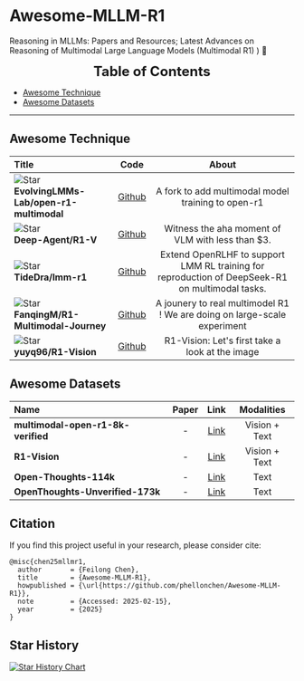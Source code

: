 # Awesome-MLLM-R1
Reasoning in MLLMs: Papers and Resources; Latest Advances on Reasoning of Multimodal Large Language Models (Multimodal R1) ) 🍓

<font size=5><center><b> Table of Contents </b> </center></font>
- [Awesome Technique](#awesome-technique)
- [Awesome Datasets](#awesome-datasets)
---

## Awesome Technique
|  Title  |   Code  |   About   |
|:--------|:--------:|:--------:|
|![Star](https://img.shields.io/github/stars/EvolvingLMMs-Lab/open-r1-multimodal.svg?style=social&label=Star) <br> **EvolvingLMMs-Lab/open-r1-multimodal** <br> | [Github](https://github.com/EvolvingLMMs-Lab/open-r1-multimodal) | A fork to add multimodal model training to open-r1 |
|![Star](https://img.shields.io/github/stars/Deep-Agent/R1-V.svg?style=social&label=Star) <br> **Deep-Agent/R1-V** <br> | [Github](https://github.com/Deep-Agent/R1-V) | Witness the aha moment of VLM with less than $3. |
|![Star](https://img.shields.io/github/stars/TideDra/lmm-r1.svg?style=social&label=Star) <br> **TideDra/lmm-r1** <br> | [Github](https://github.com/TideDra/lmm-r1) | Extend OpenRLHF to support LMM RL training for reproduction of DeepSeek-R1 on multimodal tasks. |
|![Star](https://img.shields.io/github/stars/FanqingM/R1-Multimodal-Journey.svg?style=social&label=Star) <br> **FanqingM/R1-Multimodal-Journey** <br> | [Github](https://github.com/FanqingM/R1-Multimodal-Journey) | A jounery to real multimodel R1 ! We are doing on large-scale experiment |
|![Star](https://img.shields.io/github/stars/yuyq96/R1-Vision.svg?style=social&label=Star) <br> **yuyq96/R1-Vision** <br> | [Github](https://github.com/yuyq96/R1-Vision) | R1-Vision: Let's first take a look at the image |

## Awesome Datasets
| Name | Paper | Link | Modalities |
|:-----|:-----:|:----:|:----------:|
| **multimodal-open-r1-8k-verified** | - | [Link](https://huggingface.co/datasets/lmms-lab/multimodal-open-r1-8k-verified) | Vision + Text |
| **R1-Vision** | - | [Link](https://huggingface.co/collections/yuyq96/r1-vision-67a6fb7898423dca453efa83) | Vision + Text |
| **Open-Thoughts-114k** | - | [Link](https://huggingface.co/datasets/open-thoughts/OpenThoughts-114k) | Text |
| **OpenThoughts-Unverified-173k** | - | [Link](https://huggingface.co/datasets/open-thoughts/OpenThoughts-Unverified-173k) | Text |

## Citation
If you find this project useful in your research, please consider cite:
```
@misc{chen25mllmr1,
  author       = {Feilong Chen},
  title        = {Awesome-MLLM-R1},
  howpublished = {\url{https://github.com/phellonchen/Awesome-MLLM-R1}},
  note         = {Accessed: 2025-02-15},
  year         = {2025}
}
```

## Star History

[![Star History Chart](https://api.star-history.com/svg?repos=atfortes/phellonchen/Awesome-MLLM-R1&type=Timeline)](https://star-history.com/#atfortes/phellonchen/Awesome-MLLM-R1)
